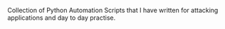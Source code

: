 Collection of Python Automation Scripts that I have written for attacking applications and day to day practise.
